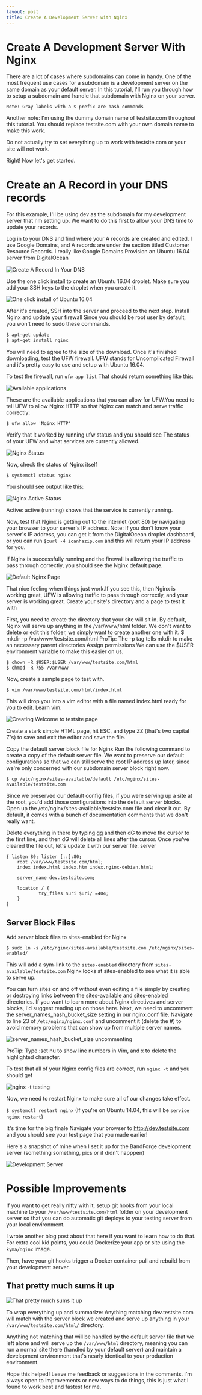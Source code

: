 ```yaml
---
layout: post
title: Create A Development Server with Nginx
---
```


# Create A Development Server With Nginx

There are a lot of cases where subdomains can come in handy. One of the most frequent use cases for a subdomain is a development server on the same domain as your default server. In this tutorial, I'll run you through how to setup a subdomain and handle that subdomain with Nginx on your server.

`Note: Gray labels with a $ prefix are bash commands`

Another note: I'm using the dummy domain name of testsite.com throughout this tutorial. You should replace testsite.com with your own domain name to make this work.

Do not actually try to set everything up to work with testsite.com or your site will not work.

Right! Now let's get started.

# Create an A Record in your DNS records

For this example, I'll be using dev as the subdomain for my development server that I'm setting up. We want to do this first to allow your DNS time to update your records.

Log in to your DNS and find where your A records are created and edited. I use Google Domains, and A records are under the section titled Customer Resource Records. I really like Google Domains.Provision an Ubuntu 16.04 server from DigitalOcean

![Create A Record In Your DNS](https://cdn-images-1.medium.com/max/1600/1*oE_ogrtEDFsArKPsRKFd3g.png)

Use the one click install to create an Ubuntu 16.04 droplet. Make sure you add your SSH keys to the droplet when you create it.

![One click install of Ubuntu 16.04](https://cdn-images-1.medium.com/max/1600/1*KGcmDn1A7PybNS_c3z8ZgA.png)

After it's created, SSH into the server and proceed to the next step. Install Nginx and update your firewall Since you should be root user by default, you won't need to sudo these commands.

```sh
$ apt-get update
$ apt-get install nginx
```

You will need to agree to the size of the download. Once it's finished downloading, test the UFW firewall. UFW stands for Uncomplicated Firewall and it's pretty easy to use and setup with Ubuntu 16.04.

To test the firewall, run `ufw app list` That should return something like this:

![Available applications](https://cdn-images-1.medium.com/max/1600/1*H3HixVPTScIR_VAXDeRKGw.png)

These are the available applications that you can allow for UFW.You need to tell UFW to allow Nginx HTTP so that Nginx can match and serve traffic correctly:

`$ ufw allow 'Nginx HTTP'`

Verify that it worked by running ufw status and you should see The status of your UFW and what services are currently allowed.

![Nginx Status](https://cdn-images-1.medium.com/max/1600/1*k1oiPG3ksSabcP23xWsTNw.png)

Now, check the status of Nginx itself

`$ systemctl status nginx`

You should see output like this:

![Nginx Active Status](https://cdn-images-1.medium.com/max/1600/1*VN0J1BFkdjD4YCIPMJBcuQ.png)

Active: active (running) shows that the service is currently running.

Now, test that Nginx is getting out to the internet (port 80) by navigating your browser to your server's IP address. Note: If you don't know your server's IP address, you can get it from the DigitalOcean droplet dashboard, or you can run `$curl -4 icanhazip.com` and this will return your IP address for you.

If Nginx is successfully running and the firewall is allowing the traffic to pass through correctly, you should see the Nginx default page.

![Default Nginx Page](https://cdn-images-1.medium.com/max/1600/1*7Ygjl0-g2KcmPjSaiigXLg.png)

That nice feeling when things just work.If you see this, then Nginx is working great, UFW is allowing traffic to pass through correctly, and your server is working great. Create your site's directory and a page to test it with

First, you need to create the directory that your site will sit in. By default, Nginx will serve up anything in the /var/www/html folder. We don't want to delete or edit this folder, we simply want to create another one with it. $ mkdir -p /var/www/testsite.com/html ProTip: The -p tag tells mkdir to make an necessary parent directories Assign permissions We can use the $USER environment variable to make this easier on us.

```
$ chown -R $USER:$USER /var/www/testsite.com/html
$ chmod -R 755 /var/www
```

Now, create a sample page to test with.

`$ vim /var/www/testsite.com/html/index.html`

This will drop you into a vim editor with a file named index.html ready for you to edit. Learn vim.

![Creating Welcome to testsite page](https://cdn-images-1.medium.com/max/1600/1*uHbcvRrVOS-6DXKzz4mJ6g.png)

Create a stark simple HTML page, hit ESC, and type ZZ (that's two capital Z's) to save and exit the editor and save the file.

Copy the default server block file for Nginx Run the following command to create a copy of the default server file. We want to preserve our default configurations so that we can still serve the root IP address up later, since we're only concerned with our subdomain server block right now.

`$ cp /etc/nginx/sites-available/default /etc/nginx/sites-available/testsite.com`

Since we preserved our default config files, if you were serving up a site at the root, you'd add those configurations into the default server blocks. Open up the /etc/nginx/sites-available/testsite.com file and clear it out. By default, it comes with a bunch of documentation comments that we don't really want.

Delete everything in there by typing gg and then dG to move the cursor to the first line, and then dG will delete all lines after the cursor. Once you've cleared the file out, let's update it with our server file. server

```
{ listen 80; listen [::]:80;
    root /var/www/testsite.com/html;
    index index.html index.htm index.nginx-debian.html;

    server_name dev.testsite.com;

    location / {
            try_files $uri $uri/ =404;
    }
}
```

## Server Block Files

Add server block files to sites-enabled for Nginx

`$ sudo ln -s /etc/nginx/sites-available/testsite.com /etc/nginx/sites-enabled/`

This will add a sym-link to the `sites-enabled` directory from `sites-available/testsite.com` Nginx looks at sites-enabled to see what it is able to serve up.

You can turn sites on and off without even editing a file simply by creating or destroying links between the sites-available and sites-enabled directories. If you want to learn more about Nginx directives and server blocks, I'd suggest reading up on those here. Next, we need to uncomment the server_names_hash_bucket_size setting in our nginx.conf file. Navigate to line 23 of `/etc/nginx/nginx.conf` and uncomment it (delete the #) to avoid memory problems that can show up from multiple server names.

![server_names_hash_bucket_size uncommenting](https://cdn-images-1.medium.com/max/1600/1*DeFWolrPOwSgd2pEAIwPnQ.png)

ProTip: Type :set nu to show line numbers in Vim, and x to delete the highlighted character.

To test that all of your Nginx config files are correct, run `nginx -t` and you should get

![nginx -t testing](https://cdn-images-1.medium.com/max/1600/1*yfZ6QY5ylQCiv1XCgzWuOg.png)

Now, we need to restart Nginx to make sure all of our changes take effect.

`$ systemctl restart nginx` (If you're on Ubuntu 14.04, this will be `service nginx restart`)

It's time for the big finale Navigate your browser to <http://dev.testsite.com> and you should see your test page that you made earlier!

Here's a snapshot of mine when I set it up for the BandForge development server (something something, pics or it didn't happpen)

![Development Server](https://cdn-images-1.medium.com/max/1600/1*4n5RHizDbVFLxxCdSCmRFw.png)

# Possible Improvements

If you want to get really nifty with it, setup git hooks from your local machine to your `/var/www/testsite.com/html` folder on your development server so that you can do automatic git deploys to your testing server from your local environment.

I wrote another blog post about that here if you want to learn how to do that. For extra cool kid points, you could Dockerize your app or site using the `kyma/nginx` image.

Then, have your git hooks trigger a Docker container pull and rebuild from your development server.

## That pretty much sums it up

![That pretty much sums it up](https://cdn-images-1.medium.com/max/1600/1*66QRjp0z0-B4o72c5Zpe1A.gif)

To wrap everything up and summarize: Anything matching dev.testsite.com will match with the server block we created and serve up anything in your `/var/www/testsite.com/html/` directory.

Anything not matching that will be handled by the default server file that we left alone and will serve up the `/var/www/html` directory, meaning you can run a normal site there (handled by your default server) and maintain a development environment that's nearly identical to your production environment.

Hope this helped! Leave me feedback or suggestions in the comments. I'm always open to improvements or new ways to do things, this is just what I found to work best and fastest for me.
